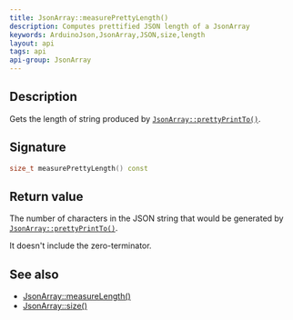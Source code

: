 ```yaml
---
title: JsonArray::measurePrettyLength()
description: Computes prettified JSON length of a JsonArray
keywords: ArduinoJson,JsonArray,JSON,size,length
layout: api
tags: api
api-group: JsonArray
---
```


## Description

Gets the length of string produced by [`JsonArray::prettyPrintTo()`]({{site.baseurl}}/api/jsonarray/prettyprintto/).

## Signature

```c++
size_t measurePrettyLength() const
```

## Return value

The number of characters in the JSON string that would be generated by [`JsonArray::prettyPrintTo()`]({{site.baseurl}}/api/jsonarray/prettyprintto/).

It doesn't include the zero-terminator.

## See also

* [JsonArray::measureLength()]({{site.baseurl}}/api/jsonarray/measurelength/)
* [JsonArray::size()]({{site.baseurl}}/api/jsonarray/size/)

